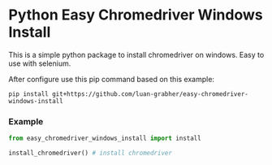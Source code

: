 # Python Easy Chromedriver Windows Install

This is a simple python package to install chromedriver on windows. Easy to use with selenium.

After configure use this pip command based on this example:

```pip install git+https://github.com/luan-grabher/easy-chromedriver-windows-install```

### Example

```python
from easy_chromedriver_windows_install import install

install_chromedriver() # install chromedriver
```
